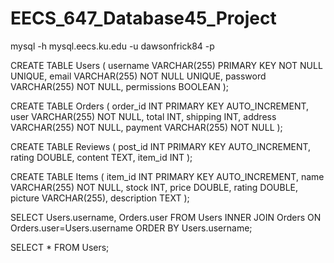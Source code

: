 # EECS_647_Database45_Project
mysql -h mysql.eecs.ku.edu -u dawsonfrick84 -p

CREATE TABLE Users
(
username VARCHAR(255) PRIMARY KEY NOT NULL UNIQUE,
email VARCHAR(255) NOT NULL UNIQUE,
password VARCHAR(255) NOT NULL,
permissions BOOLEAN
);

CREATE TABLE Orders
(
order_id INT PRIMARY KEY AUTO_INCREMENT,
user VARCHAR(255) NOT NULL,
total INT,
shipping INT,
address VARCHAR(255) NOT NULL,
payment VARCHAR(255) NOT NULL
);


CREATE TABLE Reviews
(
post_id INT PRIMARY KEY AUTO_INCREMENT,
rating DOUBLE,
content TEXT,
item_id INT
);

CREATE TABLE Items
(
  item_id INT PRIMARY KEY AUTO_INCREMENT,
  name VARCHAR(255) NOT NULL,
  stock INT,
  price DOUBLE,
  rating DOUBLE,
  picture VARCHAR(255),
  description TEXT
);

SELECT Users.username, Orders.user
FROM Users
INNER JOIN Orders
ON Orders.user=Users.username
ORDER BY Users.username;

SELECT * FROM Users;
